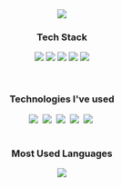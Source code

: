 <div align="center">
  <img src="https://capsule-render.vercel.app/api?type=waving&color=97DBAE&height=260&section=header&text=Welcome😎&fontSize=60" />
</div>
<!--
**melonpanna/melonpanna** is a ✨ _special_ ✨ repository because its `README.md` (this file) appears on your GitHub profile.
Here are some ideas to get you started:
- 🔭 I’m currently working on ...
- 🌱 I’m currently learning ...
- 👯 I’m looking to collaborate on ...
- 🤔 I’m looking for help with ...
- 💬 Ask me about ...
- 📫 How to reach me: ...
- 😄 Pronouns: ...
- ⚡ Fun fact: ...
![Melonpanna's GitHub stats](https://github-readme-stats.vercel.app/api?username=melonpanna&show_icons=true&theme=radical)
-->
<h3 align="center">Tech Stack</h3>
  <p align='center'>
    <img src="https://img.shields.io/badge/JAVA-5382a1?style=for-the-badge&logo=java&logoColor=white"/></a>
    <img src="https://img.shields.io/badge/Spring-6DB33F?style=for-the-badge&logo=Spring&logoColor=white"/></a>
    <img src="https://img.shields.io/badge/SpringBoot-6DB33F?style=for-the-badge&logo=Spring&logoColor=white"/></a>
    <img src="https://img.shields.io/badge/Oracle-blue?style=for-the-badge&logo=Oracle&logoColor=white"/></a>
    <img src="https://img.shields.io/badge/MySQL-4479A1?style=for-the-badge&logo=MySQL&logoColor=white"/></a>
  </p>
<br/>
<h3 align="center">Technologies I've used</h3>
<div align="center">
  <img src="https://img.shields.io/badge/React-61DAFB?style=for-the-badge&logo=React&logoColor=white" />&nbsp
  <img src="https://img.shields.io/badge/HTML5-E34F26?style=for-the-badge&logo=html5&logoColor=white" />&nbsp
  <img src="https://img.shields.io/badge/CSS-1572B6?style=for-the-badge&logo=css3&logoColor=white" />&nbsp
  <img src="https://img.shields.io/badge/Javascript-F7DF1E.svg?style=for-the-badge&logo=javascript&logoColor=white" />&nbsp
  <img src="https://img.shields.io/badge/C++-00599C.svg?style=for-the-badge&logo=cplusplus&logoColor=white" />&nbsp
</div>
<br/>
<h3 align="center">Most Used Languages</h3>
<p align="center">
  <a href="https://github.com/melonpanna">
      <img align="center" src="https://github-readme-stats.vercel.app/api/top-langs/?username=melonpanna&layout=compact&show_icons=true&show_owner=true&hide_title=true&exclude_repo=visiblehand" />
  </a>
</p>
